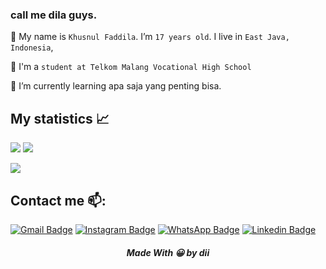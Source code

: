 ### call me dila guys.

<!--
**fdilaa/fdilaa** is a ✨ _special_ ✨ repository because its `README.md` (this file) appears on your GitHub profile.

<!--BIO-->
🔭 My name is `Khusnul Faddila`. I’m `17 years old`. I live in `East Java, Indonesia`, 

🏫 I'm a `student at Telkom Malang Vocational High School`

🌱 I’m currently learning apa saja yang penting bisa.

## My statistics 📈 <br>
![](https://github-readme-stats.vercel.app/api?username=fdilaa&show_icons=true&theme=github_dark)
![](https://github-profile-summary-cards.vercel.app/api/cards/repos-per-language?username=fdilaa&theme=github_dark)

![](https://activity-graph.herokuapp.com/graph?username=fdilaa&theme=react-dark)
                                                                                                                                         

## Contact me 📫:
[![Gmail Badge](https://img.shields.io/badge/-Gmail-blue?style=flat-roundedrectangle&logo=Gmail&logoColor=white&link=mailto:khusnulfaddila999@gmail.com)](mailto:khusnulfaddila999@gmail.com)
[![Instagram Badge](https://img.shields.io/badge/-Instagram-E4405F?style=flat-roundedrectangle&logo=instagram&logoColor=white&link=https://www.instagram.com/nlfaaa/)](https://www.instagram.com/nlfaaa/)
[![WhatsApp Badge](https://img.shields.io/badge/WhatsApp-25D366?style=flat-square&logo=whatsapp&logoColor=white)](https://wa.me/62895808340608)
[![Linkedin Badge](https://img.shields.io/badge/-LinkedIn-blue?style=flat-square&logo=Linkedin&logoColor=white&link=https://www.linkedin.com/in/khusnul-faddila-89764622a/)](https://www.linkedin.com/in/khusnul-faddila-89764622a/)

<h5 align="center">Made With 😀 by dii</h5>

<!--
**rasyid15/rasyid15** is a ✨ _special_ ✨ repository because its `README.md` (this file) appears on your GitHub profile.

Here are some ideas to get you started:

- 🔭 I’m currently working on ...
- 🌱 I’m currently learning ...
- 👯 I’m looking to collaborate on ...
- 🤔 I’m looking for help with ...
- 💬 Ask me about ...
- 📫 How to reach me: ...
- 😄 Pronouns: ...
- ⚡ Fun fact: ...
-->
